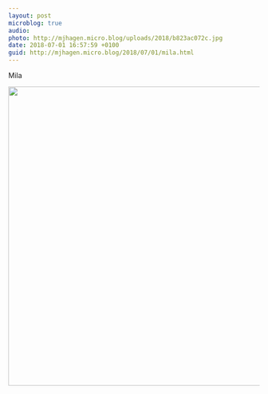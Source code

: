 ```yaml
---
layout: post
microblog: true
audio: 
photo: http://mjhagen.micro.blog/uploads/2018/b823ac072c.jpg
date: 2018-07-01 16:57:59 +0100
guid: http://mjhagen.micro.blog/2018/07/01/mila.html
---
```

Mila

<img src="http://mjhagen.micro.blog/uploads/2018/b823ac072c.jpg" width="600" height="600" />
